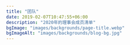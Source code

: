 ```yaml
---
title: "团队"
date: 2019-02-07T10:47:55+06:00
description: "2020年的理事会成员清单"
bgImage: "images/backgrounds/page-title.webp"
bgImageAlt: "images/backgrounds/blog-bg.jpg"
---
```

